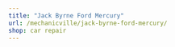 ```yaml
---
title: "Jack Byrne Ford Mercury"
url: /mechanicville/jack-byrne-ford-mercury/
shop: car repair
---
```

